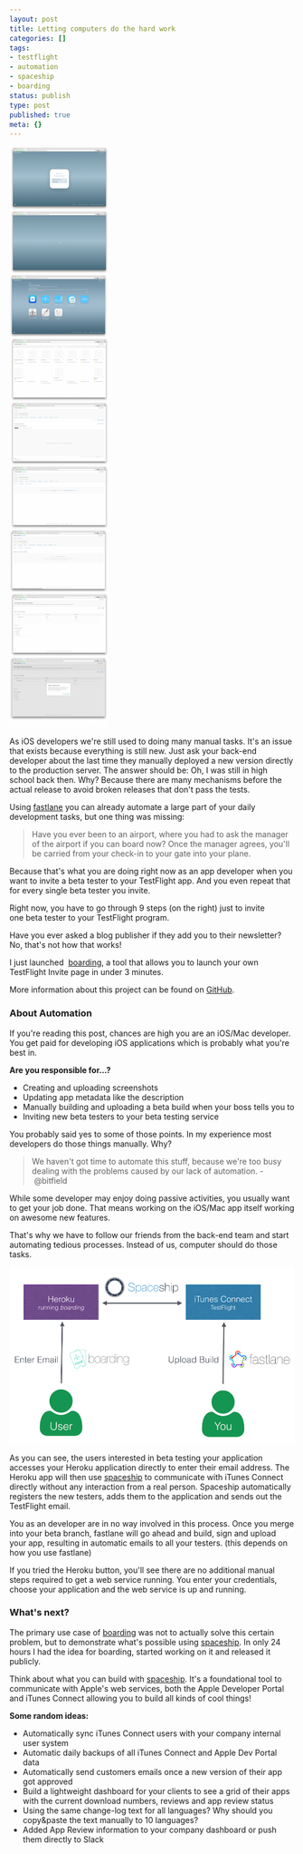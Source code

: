 ```yaml
---
layout: post
title: Letting computers do the hard work
categories: []
tags:
- testflight
- automation
- spaceship
- boarding
status: publish
type: post
published: true
meta: {}
---
```


![](/squarespace_images/static_545299aae4b0e9514fe30c95_54529a29e4b025a90f45cc50_55ab8f76e4b066c866a4ce12_1437306746701__img.jpg_)
  


As iOS developers we're still used to doing many manual tasks. It's an issue that exists because everything is still new. Just ask your back-end developer about the last time they manually deployed a new version directly to the production server. The answer should be: 
Oh, I was still in high school back then. Why? Because there are many mechanisms before the actual release to avoid broken releases that don't pass the tests.

Using 
[fastlane](https://fastlane.tools) you can already automate a large part of your daily development tasks, but one thing was missing:

>Have you ever been to an airport, where you had to ask the manager of the airport if you can board now? Once the manager agrees, you'll be carried from your check-in to your gate into your plane.


Because that's what you are doing right now as an app developer when you want to invite a beta tester to your TestFlight app. And you even repeat that for every single beta tester you invite.

Right now, you have to go through 9 steps (on the right) just to invite 
one beta tester to your TestFlight program.

Have you ever asked a blog publisher if they add you to their newsletter? No, that's not how that works!

I just launched 
[boarding](https://github.com/fastlane/boarding), a tool that allows you to launch your own 
TestFlight Invite page in under 3 minutes.

More information about this project can be found on 
[GitHub](https://github.com/fastlane/boarding).

### About Automation


If you're reading this post, chances are high you are an iOS/Mac developer. You get paid for developing iOS applications which is probably what you're best in.

**Are you responsible for...?**

* Creating and uploading screenshots
* Updating app metadata like the description
* Manually building and uploading a beta build when your boss tells you to
* Inviting new beta testers to your beta testing service

You probably said yes to some of those points. In my experience most developers do those things manually. Why?

>We haven't got time to automate this stuff, because we're too busy dealing with the problems caused by our lack of automation. - @bitfield

While some developer may enjoy doing passive activities, you usually want to get your job done. That means working on the iOS/Mac app itself working on awesome new features.

That's why we have to follow our friends from the back-end team and start automating tedious processes. Instead of us, computer should do those tasks.
  
      
![](/squarespace_images/static_545299aae4b0e9514fe30c95_54529a29e4b025a90f45cc50_55afa160e4b073a2ed2814be_1437573474156__img.png_)

As you can see, the users interested in beta testing your application accesses your Heroku application directly to enter their email address. The Heroku app will then use [spaceship](https://spaceship.airforce) to communicate with iTunes Connect directly without any interaction from a real person. Spaceship automatically registers the new testers, adds them to the application and sends out the TestFlight email. 

You as an developer are in no way involved in this process. Once you merge into your beta branch, fastlane will go ahead and build, sign and upload your app, resulting in automatic emails to all your testers. (this depends on how you use fastlane)

If you tried the Heroku button, you'll see there are no additional manual steps required to get a web service running. You enter your credentials, choose your application and the web service is up and running. 

### What's next?


The primary use case of [boarding](https://github.com/fastlane/boarding) was not to actually solve this certain problem, but to demonstrate what's possible using [spaceship](https://spaceship.airforce). In only 24 hours I had the idea for boarding, started working on it and released it publicly.

Think about what you can build with [spaceship](https://spaceship.airforce). It's a foundational tool to communicate with Apple's web services, both the Apple Developer Portal and iTunes Connect allowing you to build all kinds of cool things!

**Some random ideas:**

* Automatically sync iTunes Connect users with your company internal user system
* Automatic daily backups of all iTunes Connect and Apple Dev Portal data
* Automatically send customers emails once a new version of their app got approved
* Build a lightweight dashboard for your clients to see a grid of their apps with the current download numbers, reviews and app review status
* Using the same change-log text for all languages? Why should you copy&paste the text manually to 10 languages?
* Added App Review information to your company dashboard or push them directly to Slack
